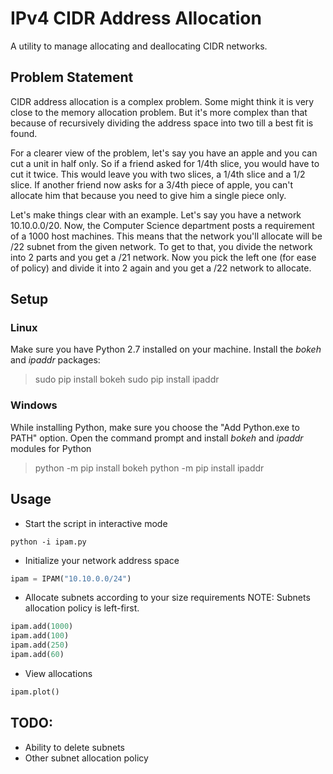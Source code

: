 # IPv4 CIDR Address Allocation
A utility to manage allocating and deallocating CIDR networks.

## Problem Statement
CIDR address allocation is a complex problem. Some might think it is very close to the memory allocation problem. But
it's more complex than that because of recursively dividing the address space into two till a best fit is found. 

For a clearer view of the problem, let's say you have an apple and you can cut a unit in half only. So if a friend asked
for 1/4th slice, you would have to cut it twice. This would leave you with two slices, a 1/4th slice and a 1/2 slice. If
    another friend now asks for a 3/4th piece of apple, you can't allocate him that because you need to give him a
    single piece only. 

Let's make things clear with an example. Let's say you have a network 10.10.0.0/20. Now, the Computer Science department
posts a requirement of a 1000 host machines. This means that the network you'll allocate will be /22 subnet from the
given network. To get to that, you divide the network into 2 parts and you get a /21 network. Now you pick the left one (for ease of policy) and divide it into 2 again and you get a /22 network to allocate. 

## Setup
### Linux
Make sure you have Python 2.7 installed on your machine. Install the *bokeh* and *ipaddr* packages:

> sudo pip install bokeh
> sudo pip install ipaddr

### Windows
While installing Python, make sure you choose the "Add Python.exe to PATH" option. Open the command prompt and install
*bokeh* and *ipaddr* modules for Python

> python -m pip install bokeh
> python -m pip install ipaddr

## Usage
- Start the script in interactive mode
```
python -i ipam.py
```
- Initialize your network address space
```python
ipam = IPAM("10.10.0.0/24")
```
- Allocate subnets according to your size requirements
NOTE: Subnets allocation policy is left-first. 
```python
ipam.add(1000)
ipam.add(100)
ipam.add(250)
ipam.add(60)
```
- View allocations
```python
ipam.plot()
```
## TODO:
- Ability to delete subnets
- Other subnet allocation policy
